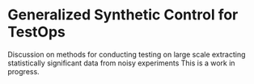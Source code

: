 # Generalized Synthetic Control for TestOps
Discussion on methods for conducting testing on large scale extracting statistically significant data from noisy experiments
This is a work in progress.
